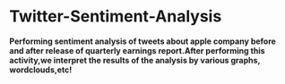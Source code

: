 # Twitter-Sentiment-Analysis

**Performing sentiment analysis of tweets about apple company before and after release of quarterly earnings report.After performing this activity,we interpret the results of the analysis by various graphs, wordclouds,etc!**
